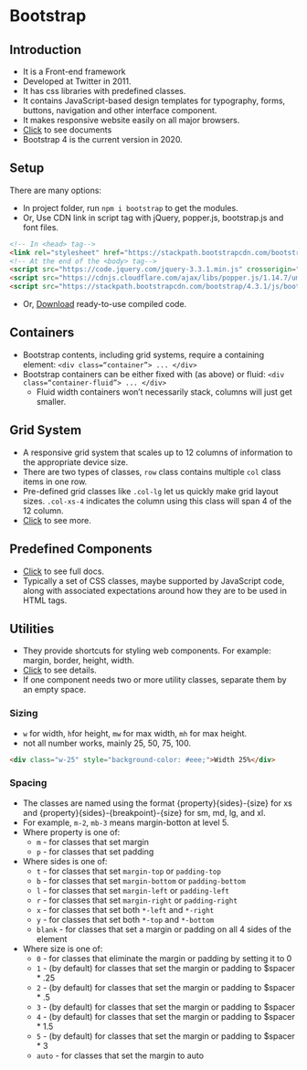 # Bootstrap

## Introduction
* It is a Front-end framework
* Developed at Twitter in 2011.
* It has css libraries with predefined classes.
* It contains JavaScript-based design templates for typography, forms, buttons, navigation and other interface component.
* It makes responsive website easily on all major browsers.
* [Click](https://getbootstrap.com/docs/4.3/getting-started/introduction/) to see documents
* Bootstrap 4 is the current version in 2020.


## Setup
There are many options:
* In project folder, run ``npm i bootstrap`` to get the modules.
* Or, Use CDN link in script tag with jQuery, popper.js, bootstrap.js and font files.
```HTML
<!-- In <head> tag-->
<link rel="stylesheet" href="https://stackpath.bootstrapcdn.com/bootstrap/4.3.1/css/bootstrap.min.css" integrity="sha384-ggOyR0iXCbMQv3Xipma34MD+dH/1fQ784/j6cY/iJTQUOhcWr7x9JvoRxT2MZw1T" crossorigin="anonymous">
<!-- At the end of the <body> tag-->
<script src="https://code.jquery.com/jquery-3.3.1.min.js" crossorigin="anonymous"></script>
<script src="https://cdnjs.cloudflare.com/ajax/libs/popper.js/1.14.7/umd/popper.min.js" integrity="sha384-UO2eT0CpHqdSJQ6hJty5KVphtPhzWj9WO1clHTMGa3JDZwrnQq4sF86dIHNDz0W1" crossorigin="anonymous"></script>
<script src="https://stackpath.bootstrapcdn.com/bootstrap/4.3.1/js/bootstrap.min.js" integrity="sha384-JjSmVgyd0p3pXB1rRibZUAYoIIy6OrQ6VrjIEaFf/nJGzIxFDsf4x0xIM+B07jRM" crossorigin="anonymous"></script>
```
* Or, [Download](https://getbootstrap.com/docs/4.4/getting-started/download/) ready-to-use compiled code.

## Containers
* Bootstrap contents, including grid systems, require a containing element: ``<div class=“container”> ... </div>``
* Bootstrap containers can be either fixed with (as above) or fluid: ``<div class=“container-fluid”> ... </div>``
  * Fluid width containers won’t necessarily stack, columns will just get smaller.


## Grid System
* A responsive grid system that scales up to 12 columns of information to the appropriate device size.
* There are two types of classes, ``row`` class contains multiple ``col`` class items in one row.
* Pre-defined grid classes like ``.col-lg`` let us quickly make grid layout sizes. ``.col-xs-4`` indicates the column using this class will span 4 of the 12 column.
* [Click](https://getbootstrap.com/docs/4.1/layout/grid/) to see more.


## Predefined Components
* [Click](https://getbootstrap.com/docs/4.4/components/alerts/) to see full docs.
* Typically a set of CSS classes, maybe supported by JavaScript code, along with associated expectations around how they are to be used in HTML tags.

## Utilities
* They provide shortcuts for styling web components. For example: margin, border, height, width.
* [Click](https://getbootstrap.com/docs/4.4/utilities/borders/) to see details.
* If one component needs two or more utility classes, separate them by an empty space.

### Sizing
* ``w`` for width, ``h``for height, ``mw`` for max width, ``mh`` for max height.
* not all number works, mainly 25, 50, 75, 100.
```HTML
<div class="w-25" style="background-color: #eee;">Width 25%</div>
```
### Spacing
* The classes are named using the format {property}{sides}-{size} for xs and {property}{sides}-{breakpoint}-{size} for sm, md, lg, and xl.
* For example, ``m-2``, ``mb-3`` means margin-botton at level 5.
* Where property is one of:
  * ``m`` - for classes that set margin
  * ``p`` - for classes that set padding
* Where sides is one of:
  * ``t`` - for classes that set ``margin-top`` or ``padding-top``
  * ``b`` - for classes that set ``margin-bottom`` or ``padding-bottom``
  * ``l`` - for classes that set ``margin-left`` or ``padding-left``
  * ``r`` - for classes that set ``margin-right`` or ``padding-right``
  * ``x`` - for classes that set both ``*-left`` and ``*-right``
  * ``y`` - for classes that set both ``*-top`` and ``*-bottom``
  * ``blank`` - for classes that set a margin or padding on all 4 sides of the element
* Where size is one of:
  * ``0`` - for classes that eliminate the margin or padding by setting it to 0
  * ``1`` - (by default) for classes that set the margin or padding to $spacer * .25
  * ``2`` - (by default) for classes that set the margin or padding to $spacer * .5
  * ``3`` - (by default) for classes that set the margin or padding to $spacer
  * ``4`` - (by default) for classes that set the margin or padding to $spacer * 1.5
  * ``5`` - (by default) for classes that set the margin or padding to $spacer * 3
  * ``auto`` - for classes that set the margin to auto
